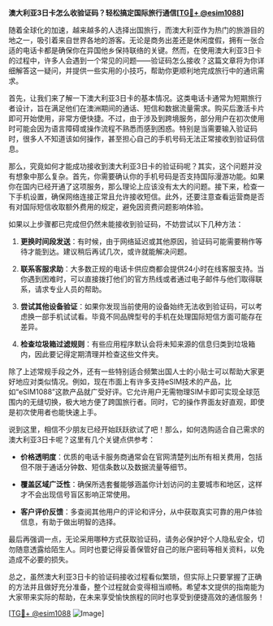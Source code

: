 **澳大利亚3日卡怎么收验证码？轻松搞定国际旅行通信[[TG💪+ @esim1088](https://t.me/s/esim1088)]**

随着全球化的加速，越来越多的人选择出国旅行，而澳大利亚作为热门的旅游目的地之一，吸引着来自世界各地的游客。无论是商务出差还是休闲度假，拥有一张合适的电话卡都是确保你在异国他乡保持联络的关键。然而，在使用澳大利亚3日卡的过程中，许多人会遇到一个常见的问题——验证码怎么接收？这篇文章将为你详细解答这一疑问，并提供一些实用的小技巧，帮助你更顺利地完成旅行中的通讯需求。

首先，让我们来了解一下澳大利亚3日卡的基本情况。这类电话卡通常为短期旅行者设计，旨在满足他们在澳洲期间的通话、短信和数据流量需求。购买后激活卡片即可开始使用，非常方便快捷。不过，由于涉及到跨境服务，部分用户在初次使用时可能会因为语言障碍或操作流程不熟悉而感到困惑。特别是当需要输入验证码时，很多人不知道该如何操作，甚至担心自己的手机号码无法正常接收到验证码信息。

那么，究竟如何才能成功接收到澳大利亚3日卡的验证码呢？其实，这个问题并没有想象中那么复杂。首先，你需要确认你的手机号码是否支持国际漫游功能。如果你在国内已经开通了这项服务，那么理论上应该没有太大的问题。接下来，检查一下手机设置，确保网络连接正常且允许接收短信。此外，还要注意查看运营商是否有对国际短信收取额外费用的规定，避免因资费问题影响体验。

如果以上步骤都已完成但仍然未能接收到验证码，不妨尝试以下几种方法：

1. **更换时间段发送**：有时候，由于网络延迟或其他原因，验证码可能需要稍作等待才能到达。建议稍后再试几次，或许就能解决问题。
   
2. **联系客服求助**：大多数正规的电话卡供应商都会提供24小时在线客服支持。当你遇到困难时，可以直接拨打他们的官方热线或者通过电子邮件与他们取得联系，请求专业人员的帮助。

3. **尝试其他设备验证**：如果你发现当前使用的设备始终无法收到验证码，可以考虑换一部手机试试看。毕竟不同品牌型号的手机在处理国际短信方面可能存在差异。

4. **检查垃圾箱过滤规则**：有些应用程序默认会将未知来源的信息归类到垃圾箱内，因此要记得定期清理并检查这些文件夹。

除了上述常规手段之外，还有一些特别适合频繁出国人士的小贴士可以帮助大家更好地应对类似情况。例如，现在市面上有许多支持eSIM技术的产品，比如“eSIM1088”这款产品就广受好评。它允许用户无需物理SIM卡即可实现全球范围内的无缝切换，极大地方便了跨国旅行者。同时，它的操作界面友好直观，即使是初次使用者也能快速上手。

说到这里，相信不少朋友已经开始跃跃欲试了吧！那么，如何选购适合自己需求的澳大利亚3日卡呢？这里有几个关键点供参考：

- **价格透明度**：优质的电话卡服务商通常会在官网清楚列出所有相关费用，包括但不限于通话分钟数、短信条数以及数据流量等细节。
  
- **覆盖区域广泛性**：确保所选套餐能够涵盖你计划访问的主要城市和地区，这样才不会出现信号盲区影响正常使用。

- **客户评价反馈**：多查阅其他用户的评论和评分，从中获取真实可靠的用户体验信息，有助于做出明智的选择。

最后再强调一点，无论采用哪种方式获取验证码，请务必保护好个人隐私安全，切勿随意透露给陌生人。同时也要记得妥善保管好自己的账户密码等相关资料，以免造成不必要的损失。

总之，虽然澳大利亚3日卡的验证码接收过程看似繁琐，但实际上只要掌握了正确的方法并且做好充分准备，整个过程就会变得相当顺畅。希望本文提供的指南能为大家带来实际的帮助，在未来享受愉快旅程的同时也享受到便捷高效的通信服务！

[[TG💪+ @esim1088](https://t.me/s/esim1088) ![Image](https://i.postimg.cc/4NQfJmqS/Snipaste-2025-05-13-00-14-12.png)]